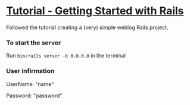 # [Tutorial - Getting Started with Rails](https://edgeguides.rubyonrails.org/getting_started.html#creating-a-new-article)

Followed the tutorial creating a (very) simple weblog Rails project.

### To start the server
Run `bin/rails server -b 0.0.0.0` in the terminal

### User infirmation

UserName: "name"

Password: "password"